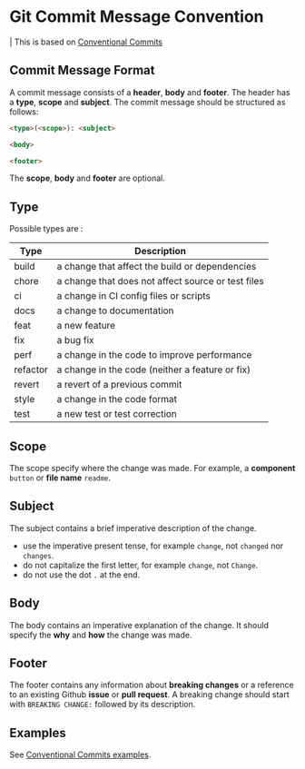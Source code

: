 # Git Commit Message Convention

| This is based on [Conventional Commits](https://www.conventionalcommits.org/en/v1.0.0/#summary)

## Commit Message Format

A commit message consists of a **header**, **body** and **footer**. The header has a **type**, **scope** and **subject**. The commit message should be structured as follows:

```markdown
<type>(<scope>): <subject>

<body>

<footer>
```

The **scope**, **body** and **footer** are optional.

## Type

Possible types are :

| Type     | Description                                        |
| -------- | -------------------------------------------------- |
| build    | a change that affect the build or dependencies     |
| chore    | a change that does not affect source or test files |
| ci       | a change in CI config files or scripts             |
| docs     | a change to documentation                          |
| feat     | a new feature                                      |
| fix      | a bug fix                                          |
| perf     | a change in the code to improve performance        |
| refactor | a change in the code (neither a feature or fix)    |
| revert   | a revert of a previous commit                      |
| style    | a change in the code format                        |
| test     | a new test or test correction                      |

## Scope

The scope specify where the change was made. For example, a **component** `button` or **file name** `readme`.

## Subject

The subject contains a brief imperative description of the change.

- use the imperative present tense, for example `change`, not `changed` nor `changes`.
- do not capitalize the first letter, for example `change`, not `Change`.
- do not use the dot `.` at the end.

## Body

The body contains an imperative explanation of the change. It should specify the **why** and **how** the change was made.

## Footer

The footer contains any information about **breaking changes** or a reference to an existing Github **issue** or **pull request**. A breaking change should start with `BREAKING CHANGE:` followed by its description.

## Examples

See [Conventional Commits examples](https://www.conventionalcommits.org/en/v1.0.0/#examples).
